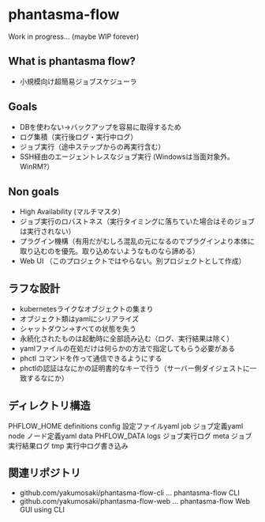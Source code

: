 # phantasma-flow

Work in progress... (maybe WIP forever)

## What is phantasma flow?

* 小規模向け超簡易ジョブスケジューラ

## Goals

* DBを使わない→バックアップを容易に取得するため
* ログ集積（実行後ログ・実行中ログ）
* ジョブ実行（途中ステップからの再実行含む）
* SSH経由のエージェントレスなジョブ実行 (Windowsは当面対象外。WinRM?）

## Non goals

* High Availability (マルチマスタ）
* ジョブ実行のロバストネス（実行タイミングに落ちていた場合はそのジョブは実行されない）
* プラグイン機構（有用だがむしろ混乱の元になるのでプラグインより本体に取り込むのを優先。取り込めないようなものなら諦める）
* Web UI （このプロジェクトではやらない。別プロジェクトとして作成）


## ラフな設計

* kubernetesライクなオブジェクトの集まり
* オブジェクト類はyamlにシリアライズ
* シャットダウン→すべての状態を失う
* 永続化されたものは起動時に全部読み込む（ログ、実行結果は除く）
* yamlファイルの在処だけは何らかの方法で指定してもらう必要がある
* phctl コマンドを作って通信できるようにする
* phctlの認証はなにかの証明書的なキーで行う（サーバー側ダイジェストに一致するなにか）

## ディレクトリ構造

PHFLOW_HOME
  definitions
    config       設定ファイルyaml
    job          ジョブ定義yaml
    node         ノード定義yaml
  data           PHFLOW_DATA
    logs         ジョブ実行ログ 
    meta         ジョブ実行結果ログ
  tmp            実行中ログ書き込み

## 関連リポジトリ

* github.com/yakumosaki/phantasma-flow-cli  ... phantasma-flow CLI
* github.com/yakumosaki/phantasma-flow-web  ... phantasma-flow Web GUI using CLI
